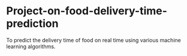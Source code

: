 # Project-on-food-delivery-time-prediction
To predict the delivery time of food on real time using various machine learning algorithms.
